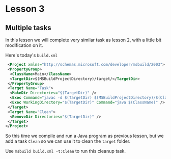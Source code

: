 # Lesson 3
## Multiple tasks

In this lesson we will complete very similar task as lesson 2,
with a little bit modification on it.

Here's today's `build.xml`
```xml
 <Project xmlns="http://schemas.microsoft.com/developer/msbuild/2003">
 <PropertyGroup>
  <ClassName>Main</ClassName>
  <TargetDir>$(MSBuildProjectDirectory)/target/</TargetDir>
 </PropertyGroup>
 <Target Name="Task">
  <MakeDir Directories="$(TargetDir)" />
  <Exec Command="javac -d $(TargetDir) $(MSBuildProjectDirectory)/$(ClassName).java" />
  <Exec WorkingDirectory="$(TargetDir)" Command="java $(ClassName)" />
 </Target>
 <Target Name="Clean">
  <RemoveDir Directories="$(TargetDir)" />
 </Target>
</Project>
```

So this time we compile and run a Java program as previous lesson,
but we add a task `Clean` so we can use it to clean the `target`
folder.

Use `msbuild build.xml -t:Clean` to run this cleanup task.
